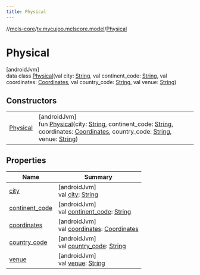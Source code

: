 ```yaml
---
title: Physical
---
```

//[mcls-core](../../../index.html)/[tv.mycujoo.mclscore.model](../index.html)/[Physical](index.html)



# Physical



[androidJvm]\
data class [Physical](index.html)(val city: [String](https://kotlinlang.org/api/latest/jvm/stdlib/kotlin/-string/index.html), val continent_code: [String](https://kotlinlang.org/api/latest/jvm/stdlib/kotlin/-string/index.html), val coordinates: [Coordinates](../-coordinates/index.html), val country_code: [String](https://kotlinlang.org/api/latest/jvm/stdlib/kotlin/-string/index.html), val venue: [String](https://kotlinlang.org/api/latest/jvm/stdlib/kotlin/-string/index.html))



## Constructors


| | |
|---|---|
| [Physical](-physical.html) | [androidJvm]<br>fun [Physical](-physical.html)(city: [String](https://kotlinlang.org/api/latest/jvm/stdlib/kotlin/-string/index.html), continent_code: [String](https://kotlinlang.org/api/latest/jvm/stdlib/kotlin/-string/index.html), coordinates: [Coordinates](../-coordinates/index.html), country_code: [String](https://kotlinlang.org/api/latest/jvm/stdlib/kotlin/-string/index.html), venue: [String](https://kotlinlang.org/api/latest/jvm/stdlib/kotlin/-string/index.html)) |


## Properties


| Name | Summary |
|---|---|
| [city](city.html) | [androidJvm]<br>val [city](city.html): [String](https://kotlinlang.org/api/latest/jvm/stdlib/kotlin/-string/index.html) |
| [continent_code](continent_code.html) | [androidJvm]<br>val [continent_code](continent_code.html): [String](https://kotlinlang.org/api/latest/jvm/stdlib/kotlin/-string/index.html) |
| [coordinates](coordinates.html) | [androidJvm]<br>val [coordinates](coordinates.html): [Coordinates](../-coordinates/index.html) |
| [country_code](country_code.html) | [androidJvm]<br>val [country_code](country_code.html): [String](https://kotlinlang.org/api/latest/jvm/stdlib/kotlin/-string/index.html) |
| [venue](venue.html) | [androidJvm]<br>val [venue](venue.html): [String](https://kotlinlang.org/api/latest/jvm/stdlib/kotlin/-string/index.html) |

